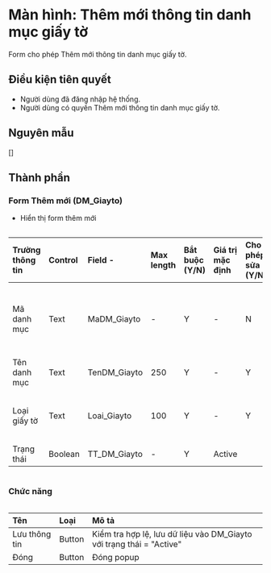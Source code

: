 # Màn hình: Thêm mới thông tin danh mục giấy tờ
Form cho phép Thêm mới thông tin danh mục giấy tờ.

## Điều kiện tiên quyết
- Người dùng đã đăng nhập hệ thống.
- Người dùng có quyền Thêm mới thông tin danh mục giấy tờ.

## Nguyên mẫu
[]

## Thành phần

### Form Thêm mới (DM_Giayto)
- Hiển thị form thêm mới
<div style="overflow-x:auto">

| Trường thông tin | Control  | Field        -   | Max length | Bắt buộc (Y/N) | Giá trị mặc định | Cho phép sửa (Y/N) | Mô tả                                          |
|:-----------------|:---------|:-----------------|:-----------|:---------------|:-----------------|:-------------------|:-----------------------------------------------|
| Mã danh mục      | Text     | MaDM_Giayto      | -          | Y              | -                | N                  | Mã danh mục tự tăng trong danh sách            |
| Tên danh mục     | Text     | TenDM_Giayto     | 250        | Y              | -                | Y                  |                                                |
| Loại giấy tờ     | Text     | Loai_Giayto      | 100        | Y              | -                | Y                  | Loại giấy tờ cho Cá nhân/Tổ chức               |
| Trạng thái       | Boolean  | TT_DM_Giayto     | -          | Y              | Active           |                    |                                                |

</div>

### Chức năng

<div style="overflow-x:auto">

| Tên          | Loại   | Mô tả                                                                                           |
|:-------------|:-------|:------------------------------------------------------------------------------------------------|
| Lưu thông tin| Button | Kiểm tra hợp lệ, lưu dữ liệu vào DM_Giayto với trạng thái = "Active"                            |
| Đóng         | Button | Đóng popup                                                                                      |
